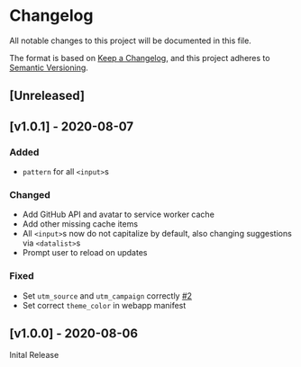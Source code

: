 <!-- markdownlint-disable -->
# Changelog
All notable changes to this project will be documented in this file.

The format is based on [Keep a Changelog](https://keepachangelog.com/en/1.0.0/),
and this project adheres to [Semantic Versioning](https://semver.org/spec/v2.0.0.html).

## [Unreleased]

## [v1.0.1] - 2020-08-07

### Added
- `pattern` for all `<input>`s

### Changed
- Add GitHub API and avatar to service worker cache
- Add other missing cache items
- All `<input>`s now do not capitalize by default, also changing suggestions via `<datalist>`s
- Prompt user to reload on updates

### Fixed
- Set `utm_source` and `utm_campaign` correctly [#2](https://github.com/shgysk8zer0/utm-generator-app/issues/2)
- Set correct `theme_color` in webapp manifest

## [v1.0.0] - 2020-08-06

Inital Release
<!-- markdownlint-restore -->
